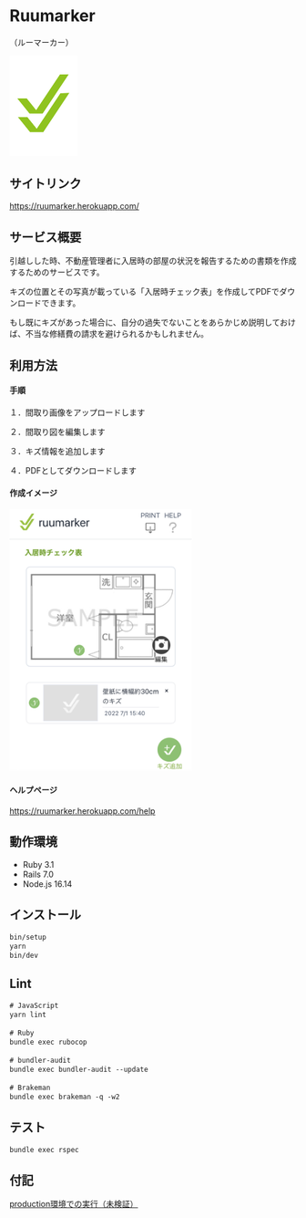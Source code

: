 # Ruumarker 
（ルーマーカー）

<img src="./app/assets/images/logo.png" width="120px">

## サイトリンク

https://ruumarker.herokuapp.com/

## サービス概要

引越しした時、不動産管理者に入居時の部屋の状況を報告するための書類を作成するためのサービスです。

キズの位置とその写真が載っている「入居時チェック表」を作成してPDFでダウンロードできます。

もし既にキズがあった場合に、自分の過失でないことをあらかじめ説明しておけば、不当な修繕費の請求を避けられるかもしれません。

## 利用方法

#### 手順

１．間取り画像をアップロードします

２．間取り図を編集します

３．キズ情報を追加します

４．PDFとしてダウンロードします

#### 作成イメージ

<img src="./app/assets/images/help/updated.png" width="320px">

#### ヘルプページ

https://ruumarker.herokuapp.com/help

## 動作環境
- Ruby 3.1
- Rails 7.0
- Node.js 16.14

## インストール

```shell
bin/setup
yarn
bin/dev
```
## Lint
```shell
# JavaScript
yarn lint 

# Ruby
bundle exec rubocop

# bundler-audit
bundle exec bundler-audit --update

# Brakeman
bundle exec brakeman -q -w2 
```

## テスト
```shell
bundle exec rspec
```

## 付記
[production環境での実行（未検証）](https://github.com/kasai441/ruumarker/wiki/production環境での実行（未検証）)
